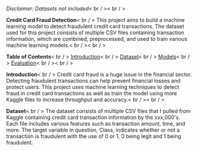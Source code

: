 *Disclaimer: Datasets not included*< br / >< br / >

**Credit Card Fraud Detection**< br / >
This project aims to build a machine learning model to detect fraudulent credit card transactions. The dataset used for this project consists of multiple CSV files containing transaction information, which are combined, preprocessed, and used to train various machine learning models.< br / >< br / >

**Table of Contents**< br / >
<ins>Introduction</ins>< br / >
<ins>Dataset</ins>< br / >
<ins>Models</ins>< br / >
<ins>Evaluation</ins>< br / >< br / >

**Introduction**< br / >
Credit card fraud is a huge issue in the financial sector. Detecting fraudulent transactions can help prevent financial losses and protect users. This project uses machine learning techniques to detect fraud in credit card transactions as well as train the model using more Kaggle files to increase throughput and accuracy.< br / >< br / >

**Dataset**< br / >
The dataset consists of multiple CSV files that I pulled from Kaggle containing credit card transaction information by the xxx,000's. Each file includes various features such as transaction amount, time, and more. The target variable in question, Class, indicates whether or not a transaction is fraudulent with the use of 0 or 1, 0 being legit and 1 being fraudulent.
